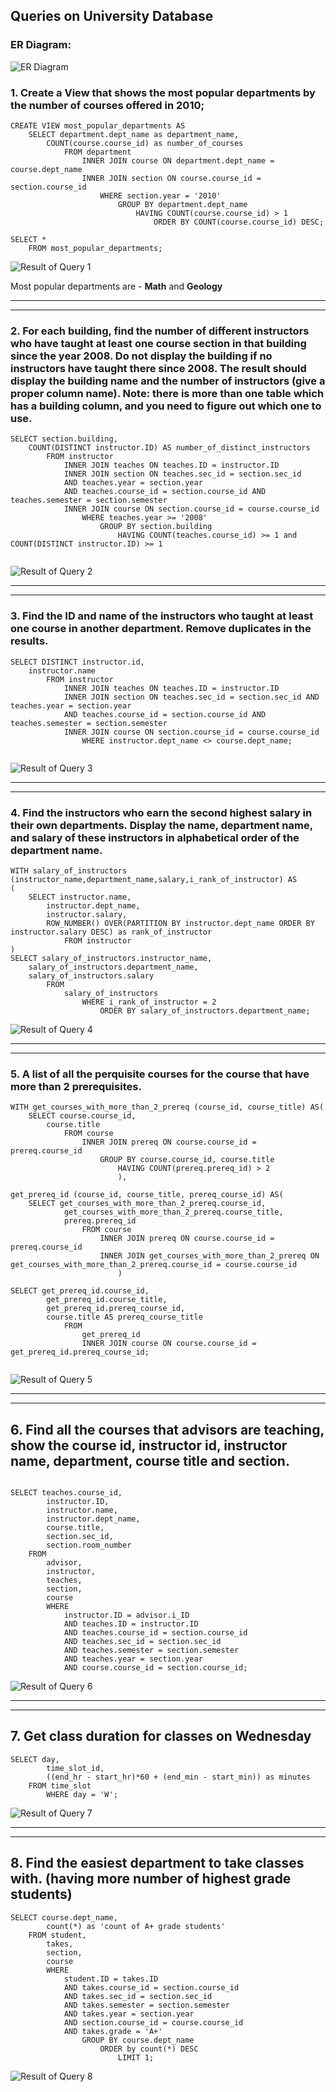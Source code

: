 ## Queries on University Database

### ER Diagram:

![ER Diagram](img/University%20Database%20Schema.png)

### 1. Create a View that shows the most popular departments by the number of courses offered in 2010;

```
CREATE VIEW most_popular_departments AS
	SELECT department.dept_name as department_name, 
		COUNT(course.course_id) as number_of_courses
			FROM department
				INNER JOIN course ON department.dept_name = course.dept_name
				INNER JOIN section ON course.course_id = section.course_id
					WHERE section.year = '2010'
						GROUP BY department.dept_name
							HAVING COUNT(course.course_id) > 1
								ORDER BY COUNT(course.course_id) DESC;

SELECT * 
	FROM most_popular_departments;

```
![Result of Query 1](img/query1.png)

Most popular departments are - **Math** and **Geology**


---
___


### 2. For each building, find the number of different instructors who have taught at least one course section in that building since the year 2008. Do not display the building if no instructors have taught there since 2008. The result should display the building name and the number of instructors (give a proper column name). Note: there is more than one table which has a building column, and you need to figure out which one to use.

```
SELECT section.building, 
	COUNT(DISTINCT instructor.ID) AS number_of_distinct_instructors 
		FROM instructor
			INNER JOIN teaches ON teaches.ID = instructor.ID
			INNER JOIN section ON teaches.sec_id = section.sec_id 
			AND teaches.year = section.year 
			AND teaches.course_id = section.course_id AND teaches.semester = section.semester
			INNER JOIN course ON section.course_id = course.course_id
				WHERE teaches.year >= '2008'
					GROUP BY section.building
						HAVING COUNT(teaches.course_id) >= 1 and COUNT(DISTINCT instructor.ID) >= 1


```

![Result of Query 2](img/query2.png)

---
___


### 3. Find the ID and name of the instructors who taught at least one course in another department. Remove duplicates in the results.

```
SELECT DISTINCT instructor.id, 
	instructor.name 
		FROM instructor
			INNER JOIN teaches ON teaches.ID = instructor.ID
			INNER JOIN section ON teaches.sec_id = section.sec_id AND teaches.year = section.year 
			AND teaches.course_id = section.course_id AND teaches.semester = section.semester
			INNER JOIN course ON section.course_id = course.course_id
				WHERE instructor.dept_name <> course.dept_name;


```

![Result of Query 3](img/query3.png)

---
___


### 4. Find the instructors who earn the second highest salary in their own departments. Display the name, department name, and salary of these instructors in alphabetical order of the department name.


```
WITH salary_of_instructors (instructor_name,department_name,salary,i_rank_of_instructor) AS
(
	SELECT instructor.name,
		instructor.dept_name, 
		instructor.salary,
		ROW_NUMBER() OVER(PARTITION BY instructor.dept_name ORDER BY instructor.salary DESC) as rank_of_instructor
			FROM instructor
)
SELECT salary_of_instructors.instructor_name,
	salary_of_instructors.department_name,
	salary_of_instructors.salary
		FROM 
			salary_of_instructors
				WHERE i_rank_of_instructor = 2
					ORDER BY salary_of_instructors.department_name;

```

![Result of Query 4](img/query4.png)

---
___


### 5.  A list of all the perquisite courses for the course that have more than 2 prerequisites.



```
WITH get_courses_with_more_than_2_prereq (course_id, course_title) AS(
	SELECT course.course_id,
		course.title
			FROM course
				INNER JOIN prereq ON course.course_id = prereq.course_id
					GROUP BY course.course_id, course.title
						HAVING COUNT(prereq.prereq_id) > 2
						),

get_prereq_id (course_id, course_title, prereq_course_id) AS(
	SELECT get_courses_with_more_than_2_prereq.course_id,
			get_courses_with_more_than_2_prereq.course_title,
			prereq.prereq_id
				FROM course 
					INNER JOIN prereq ON course.course_id = prereq.course_id
					INNER JOIN get_courses_with_more_than_2_prereq ON get_courses_with_more_than_2_prereq.course_id = course.course_id
						)

SELECT get_prereq_id.course_id,
		get_prereq_id.course_title,
		get_prereq_id.prereq_course_id, 
		course.title AS prereq_course_title
			FROM 
				get_prereq_id 
				INNER JOIN course ON course.course_id = get_prereq_id.prereq_course_id;


```

![Result of Query 5](img/query5.png)


---
___




## 6. Find all the courses that advisors are teaching, show the course id, instructor id, instructor name, department, course title and section.


```

SELECT teaches.course_id, 
        instructor.ID, 
        instructor.name, 
        instructor.dept_name, 
        course.title, 
        section.sec_id, 
        section.room_number
	FROM 
        advisor, 
        instructor, 
        teaches, 
        section, 
        course  
	    WHERE 
            instructor.ID = advisor.i_ID
            AND teaches.ID = instructor.ID
            AND teaches.course_id = section.course_id
            AND teaches.sec_id = section.sec_id
            AND teaches.semester = section.semester
            AND teaches.year = section.year
            AND course.course_id = section.course_id;

```
![Result of Query 6](img/query6.png)

---
___

## 7. Get class duration for classes on Wednesday

```
SELECT day, 
		time_slot_id,
		((end_hr - start_hr)*60 + (end_min - start_min)) as minutes
	FROM time_slot
		WHERE day = 'W';
```
![Result of Query 7](img/query7.png)


---
___


## 8. Find the easiest department to take classes with. (having more number of highest grade students)

```
SELECT course.dept_name,
        count(*) as 'count of A+ grade students'
    FROM student, 
        takes, 
        section, 
        course
        WHERE 
			student.ID = takes.ID
			AND takes.course_id = section.course_id
			AND takes.sec_id = section.sec_id
			AND takes.semester = section.semester
			AND takes.year = section.year
			AND section.course_id = course.course_id
			AND takes.grade = 'A+'
				GROUP BY course.dept_name
					ORDER by count(*) DESC
						LIMIT 1;
```

![Result of Query 8](img/query8.png)




